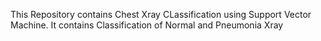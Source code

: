 This Repository contains Chest Xray CLassification using Support Vector Machine.
It contains Classification of Normal and Pneumonia Xray

